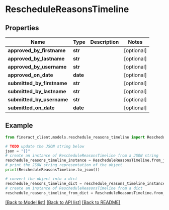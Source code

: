 # RescheduleReasonsTimeline


## Properties

Name | Type | Description | Notes
------------ | ------------- | ------------- | -------------
**approved_by_firstname** | **str** |  | [optional] 
**approved_by_lastname** | **str** |  | [optional] 
**approved_by_username** | **str** |  | [optional] 
**approved_on_date** | **date** |  | [optional] 
**submitted_by_firstname** | **str** |  | [optional] 
**submitted_by_lastname** | **str** |  | [optional] 
**submitted_by_username** | **str** |  | [optional] 
**submitted_on_date** | **date** |  | [optional] 

## Example

```python
from fineract_client.models.reschedule_reasons_timeline import RescheduleReasonsTimeline

# TODO update the JSON string below
json = "{}"
# create an instance of RescheduleReasonsTimeline from a JSON string
reschedule_reasons_timeline_instance = RescheduleReasonsTimeline.from_json(json)
# print the JSON string representation of the object
print(RescheduleReasonsTimeline.to_json())

# convert the object into a dict
reschedule_reasons_timeline_dict = reschedule_reasons_timeline_instance.to_dict()
# create an instance of RescheduleReasonsTimeline from a dict
reschedule_reasons_timeline_from_dict = RescheduleReasonsTimeline.from_dict(reschedule_reasons_timeline_dict)
```
[[Back to Model list]](../README.md#documentation-for-models) [[Back to API list]](../README.md#documentation-for-api-endpoints) [[Back to README]](../README.md)


